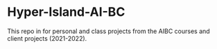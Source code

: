 # Hyper-Island-AI-BC

This repo in for personal and class projects from the AIBC courses and client projects (2021-2022).
